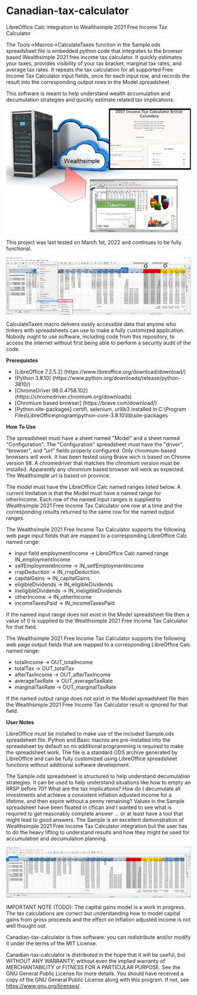 # Canadian-tax-calculator
LibreOffice Calc integration to Wealthsimple 2021 Free Income Tax Calculator

The Tools->Macros->CalculateTaxes function in the Sample.ods spreadsheet file is embedded python code that integrates to the browser based Wealthsimple 2021 free income tax calculator. It quickly estimates your taxes, provides visibility of your tax bracket, marginal tax rates, and average tax rates. It repeats the tax calculation for all supported Free Income Tax Calculator input fields, once for each input row, and records the result into the corresponding output rows in the Model spreadsheet.

This software is meant to help understand wealth accumulation and decumulation strategies and quickly estimate related tax implications.

![Figure 1: CalculateTaxes](Documentation/MediaPreview.png?raw=True "Figure 1: CalculateTaxes")

This project was last tested on March 1st, 2022 and continues to be fully functional. 

![Figure 2: Run the CalculateTaxes Python Macro](Documentation/ToolMenuMacros.png?raw=True "Figure 2: Run the CalculateTaxes Python Macro")

CalculateTaxes macro delivers easily accessible data that anyone who tinkers with spreadsheets can use to make a fully customized application. Nobody ought to use software, including code from this repository, to access the internet without first being able to perform a security audit of the code.

**Prerequistes**

<ul>
   <li>[LibreOffice 7.2.5.2] (https://www.libreoffice.org/download/download/)</li>
   <li>[Python 3.8.10] (https://www.python.org/downloads/release/python-3810/)</li>
   <li>[ChromeDriver 98.0.4758.102] (https://chromedriver.chromium.org/downloads)</li>
   <li>[Chromium based browser] (https://brave.com/download/)</li>
   <li>[Python site-packages] certifi, selenium, urllib3 installed in C:\Program Files\LibreOffice\program\python-core-3.8.10\lib\site-packages</li>
</ul>

**How To Use**

The spreadsheet must have a sheet named "Model" and a sheet named "Configuration". The "Configuration" spreadsheet must have the "driver", "browser", and "url" fields properly configured. Only chromium-based browsers will work. It has been tested using Brave wich is based on Chrome version 98. A chromedriver that matches the chromium version must be installed. Apparently any chromium based browser will work as expected. The Wealthsimple url is based on province.

The model must have the LibreOffice Calc named ranges listed below. A current limitation is that the Model must have a named range for otherIncome. Each row of the named input ranges is supplied to Wealthsimple 2021 Free Income Tax Calculator one row at a time and the corresponding results returned to the same row for the named output ranges.

The Wealthsimple 2021 Free Income Tax Calculator supports the following web page input fields that are mapped to a corresponding LibreOffice Calc named range:
* input field employmentIncome -> LibreOffice Calc named range IN_employmentIncome
* selfEmploymentIncome -> IN_selfEmploymentIncome
* rrspDeduction -> IN_rrspDeduction
* capitalGains -> IN_capitalGains
* eligibleDividends -> IN_eligibleDividends
* ineligibleDividends -> IN_ineligibleDividends
* otherIncome -> IN_otherIncome
* incomeTaxesPaid -> IN_incomeTaxesPaid

If the named input range does not exist in the Model spreadsheet file then a value of 0 is supplied to the Wealthsimple 2021 Free Income Tax Calculator for that field.

The Wealthsimple 2021 Free Income Tax Calculator supports the following web page output fields that are mapped to a corresponding LibreOffice Calc named range:
* totalIncome -> OUT_totalIncome
* totalTax -> OUT_totalTax
* afterTaxIncome -> OUT_afterTaxIncome
* averageTaxRate -> OUT_averageTaxRate
* marginalTaxRate -> OUT_marginalTaxRate

If the named output range does not exist in the Model spreadsheet file then the Wealthsimple 2021 Free Income Tax Calculator result is ignored for that field.

**User Notes**

LibreOffice must be installed to make use of the included Sample.ods spreadsheet file. Python and Basic macros are pre-installed into the spreadsheet by default so no additional programming is required to make the spreadsheet work. The file is a standard ODS archive generated by LibreOffice and can be fully customized using LibreOffice spreadsheet functions without additional software development.

The Sample.ods spreadsheet is structured to help understand decumulation strategies. It can be used to help understand situations like how to empty an RRSP before 70? What are the tax implications? How do I decumulate all investments and achieve a consistent inflation adjusted income for a lifetime, and then expire without a penny remaining? Values in the Sample spreadsheet have been floated in r/fican and I wanted to see what is required to get reasonably complete answer ... or at least have a tool that might lead to good answers. The Sample is an excellent demonstration of Wealthsimple 2021 Free Income Tax Calculator integration but the user has to do the heavy lifting to understand results and how they might be used for accumulation and decumulation planning.

![Figure 3: A consistent inflation adjusted lifetime income, and then expire without a penny example](Documentation/SampleSpreadsheet.png?raw=True "Figure 3: A consistent inflation adjusted lifetime income, and then expire without a penny example")

IMPORTANT NOTE (TODO): The capital gains model is a work in progress. The tax calculations are correct but understanding how to model capital gains from gross proceeds and the effect on inflation adjusted income is not well thought out.

Canadian-tax-calculator is free software: you can redistribute and/or modify it under the terms of the MIT License.

Canadian-tax-calculator is distributed in the hope that it will be useful, but WITHOUT ANY WARRANTY; without even the implied warranty of MERCHANTABILITY or FITNESS FOR A PARTICULAR PURPOSE.  See the GNU General Public License for more details. You should have received a copy of the GNU General Public License along with this program.  If not, see https://www.gnu.org/licenses/.
